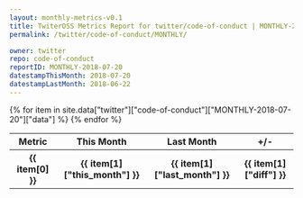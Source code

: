 ```yaml
---
layout: monthly-metrics-v0.1
title: TwiterOSS Metrics Report for twitter/code-of-conduct | MONTHLY-2018-07-20 | 2018-07-20
permalink: /twitter/code-of-conduct/MONTHLY/

owner: twitter
repo: code-of-conduct
reportID: MONTHLY-2018-07-20
datestampThisMonth: 2018-07-20
datestampLastMonth: 2018-06-22
---
```


<table style="width: 100%">
    <tr>
        <th>Metric</th>
        <th>This Month</th>
        <th>Last Month</th>
        <th>+/-</th>
    </tr>
    {% for item in site.data["twitter"]["code-of-conduct"]["MONTHLY-2018-07-20"]["data"] %}
    <tr>
        <th>{{ item[0] }}</th>
        <th>{{ item[1]["this_month"] }}</th>
        <th>{{ item[1]["last_month"] }}</th>
        <th>{{ item[1]["diff"] }}</th>
    </tr>
    {% endfor %}
</table>

